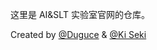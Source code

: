 这里是 AI&SLT 实验室官网的仓库。

Created by [@Duguce](https://github.com/Duguce) & [@Ki Seki](https://github.com/Ki-Seki)